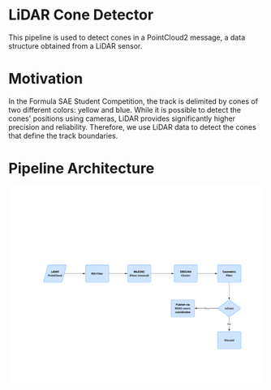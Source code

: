 # LiDAR Cone Detector
This pipeline is used to detect cones in a PointCloud2 message, a data structure obtained from a LiDAR sensor.
# Motivation
In the Formula SAE Student Competition, the track is delimited by cones of two different colors: yellow and blue. While it is possible to detect the cones' positions using cameras, LiDAR provides significantly higher precision and reliability. Therefore, we use LiDAR data to detect the cones that define the track boundaries.
# Pipeline Architecture

![Preview](_Fluxograma.png)
